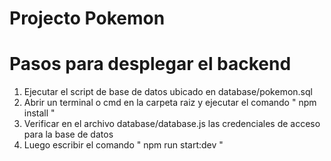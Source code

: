 # Projecto Pokemon

# Pasos para desplegar el backend
1. Ejecutar el script de base de datos ubicado en database/pokemon.sql
2. Abrir un terminal o cmd en la carpeta raiz y ejecutar el comando " npm install "
3. Verificar en el archivo database/database.js las credenciales de acceso para la base de datos
4. Luego escribir el comando " npm run start:dev "